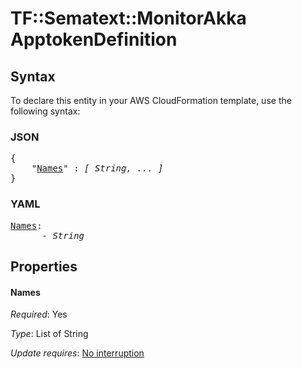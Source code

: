 # TF::Sematext::MonitorAkka ApptokenDefinition

## Syntax

To declare this entity in your AWS CloudFormation template, use the following syntax:

### JSON

<pre>
{
    "<a href="#names" title="Names">Names</a>" : <i>[ String, ... ]</i>
}
</pre>

### YAML

<pre>
<a href="#names" title="Names">Names</a>: <i>
      - String</i>
</pre>

## Properties

#### Names

_Required_: Yes

_Type_: List of String

_Update requires_: [No interruption](https://docs.aws.amazon.com/AWSCloudFormation/latest/UserGuide/using-cfn-updating-stacks-update-behaviors.html#update-no-interrupt)

